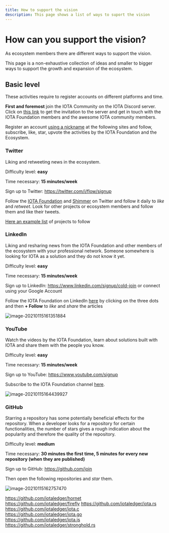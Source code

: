```yaml
---
title: How to support the vision
description: This page shows a list of ways to suport the vision
---
```


# How can you support the vision?

As ecosystem members there are different ways to support the vision.

This page is a non-exhaustive collection of ideas and smaller to bigger ways to support the growth and expansion of the ecosystem.


## Basic level

These activities require to register accounts on different platforms and time.

**First and foremost** join the IOTA Community on the IOTA Discord server. Click on [this link](http://discord.iota.org/) to get the invitation to the server and get in touch with the IOTA Foundation members and the awesome IOTA community members.

<!--
### Be a Tanglenaut

An Tanglenaut supports the project on various social networks like [Twitter](https://twitter.com/iota/), [LinkedIn](https://www.linkedin.com/company/iotafoundation/) or platforms like [YouTube](https://www.youtube.com/c/iotafoundation), [GitHub](https://github.com/iotaledger/) and [Reddit](https://reddit.com/r/iota).


Optional: Rank as *tanglenaut* on the IOTA Discord to be notified when news come out. To do so, join the **#get-your-badges** channel, type **!addrank tanglenaut** as message and send it. From now on if someone *pings* the Tanglenauts by typing **@Tanglenaut** in Discord you will get a notification.
-->

Register an account <u>using a nickname</u> at the following sites and follow, subscribe, like, star, upvote the activities by the IOTA Foundation and the Ecosystem.


### Twitter

Liking and retweeting news in the ecosystem.

Difficulty level: **easy**

Time necessary: **15 minutes/week**

Sign up to Twitter: https://twitter.com/i/flow/signup

Follow the [IOTA Foundation](https://twitter.com/iota/) and [Shimmer](https://twitter.com/shimmernet) on Twitter and follow it daily to *like* and *retweet*. Look for other projects or ecosystem members and follow them and like their tweets. 

[Here an example list](https://twitter.com/i/lists/1564924491850989575) of projects to follow

### LinkedIn

Liking and resharing news from the IOTA Foundation and other members of the ecosystem with your professional network. Someone somewhere is looking for IOTA as a solution and they do not know it yet.

Difficulty level: **easy**

Time necessary: **15 minutes/week**

Sign up to LinkedIn: https://www.linkedin.com/signup/cold-join or connect using your Google Account

Follow the IOTA Foundation on LinkedIn [here](https://www.linkedin.com/company/iotafoundation/) by clicking on the three dots and then **+ Follow** to *like* and *share* the articles

![image-20210115161351884](./images/image-20210115161351884.png)

### YouTube

Watch the videos by the IOTA Foundation, learn about solutions built with IOTA and share them with the people you know.

Difficulty level: **easy**

Time necessary: **15 minutes/week**

Sign up to YouTube: https://www.youtube.com/signup

Subscribe to the IOTA Foundation channel [here](https://www.youtube.com/c/iotafoundation).

![image-20210115164439927](./images/image-20210115164439927.png)

### GitHub

Starring a repository has some potentially beneficial effects for the  repository. When a developer looks for a repository for certain  functionalities, the number of stars gives a rough indication about the  popularity and therefore the quality of the repository.

Difficulty level: **medium**

Time necessary: **30 minutes the first time, 5 minutes for every new repository (when they are published)**

Sign up to GitHub: https://github.com/join

Then open the following repositories and *star* them.

![image-20210115162757470](./images/image-20210115162757470.png)

https://github.com/iotaledger/hornet  
https://github.com/iotaledger/firefly
https://github.com/iotaledger/iota.rs  
https://github.com/iotaledger/iota.c  
https://github.com/iotaledger/iota.go  
https://github.com/iotaledger/iota.js  
https://github.com/iotaledger/stronghold.rs

<!--
### Reddit

Follow the community to keep up to date with news around IOTA and the ecosystem

Difficulty level: **easy**

Time necessary: **15-20 minutes/week**

Sign up to Reddit: https://www.reddit.com/register/ or connect using your Google Account

Join the IOTA subreddit https://www.reddit.com/r/Iota/ and engage with the community there.

 ![image-20210115164131145](./images/image-20210115164131145.png)
-->